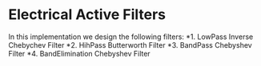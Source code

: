 # Electrical Active Filters

In this implementation we design the following filters:
*1. LowPass Inverse Chebychev Filter
*2. HihPass Butterworth Filter
*3. BandPass Chebyshev Filter
*4. BandElimination Chebyshev Filter


